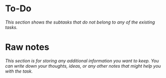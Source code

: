 # To-Do
*This section shows the subtasks that do not belong to any of the existing tasks.*
# Raw notes
*This section is for storing any additional information you want to keep. You can write down your thoughts, ideas, or any other notes that might help you with the task.*